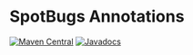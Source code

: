 # SpotBugs Annotations

[![Maven Central](https://maven-badges.herokuapp.com/maven-central/com.github.spotbugs/spotbugs-annotations/badge.svg)](https://maven-badges.herokuapp.com/maven-central/com.github.spotbugs/spotbugs-annotations)
[![Javadocs](http://javadoc.io/badge/com.github.spotbugs/spotbugs-annotations.svg)](http://javadoc.io/doc/com.github.spotbugs/spotbugs-annotations)
